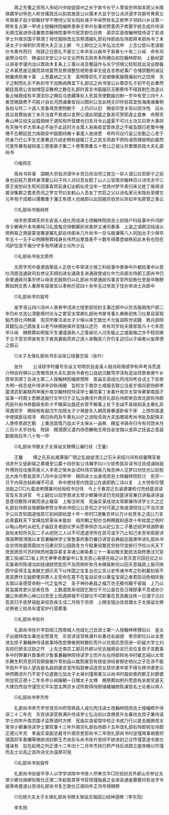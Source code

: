 <!-- { "loadSidebar": true } -->
　　周之先蜀之资阳人宋绍兴中始徙叙州之长宁故今长宁人曾祖世祥祖本原父永隆俱儒学训导邑人称世儒周氏以别其族至公以儒术大显于世公讳洪谟字尧弼号箐斋又号南皋子自少颕敏好学不倦侍父官长阳处诸子中卓然有名正统甲子领四川乡试第一明年复占第一甲进士授翰林院编修景泰壬申升左春坊赞善丙子修寰宇统志成升侍讲天顺戊寅进侍读署南京翰林院事甲巾宪宗即位召修　英宗实录改翰林院侍读丁亥进学士升南京国子祭酒丁母忧服除改北京祭酒擢礼部右侍郎由左侍郎拜本部尚书丁未进太子少保积阶资德大夫正治上卿　今上即位之元年弘治戊申　上念公尝以老请致仕令乘传而归　陛辞之日恩礼不替又三年辛亥以疾卒于家寿七十有二讣闻　命有司谕祭治坟仍　赐谥曰文安公少以文业然有志政务多所建白初在翰林即劝　上勤经筵以讲圣学谨内治以敦政本复条上三事以进及蜀寇作与长宁邻境公稔知其出没设御备之术甚悉遂见擒而其地宴然及祭酒整饬规矩表率生徒且言修祀事广仓储禁酷刑减征税攘虏抚夷十事　上悉嘉纳之又言　圣明尊崇孔子其塑像冕服既循前代之旧用　天子之制而礼乐不称封号不加殊阙典宜下礼部议之尚书邹公以尊崇孔子初不在此奏然朝廷竟用公言始增笾豆舞佾之数在礼部时首言书载璇玑玉衡蔡传不得其制乞改造以备占候既成有羊酒宝钞之赐后乌思藏等处入贡其贡使数踰旧制一岁中有至三四千人者赏赐靡费不可胜计自长河西诸番皆目以图利公言此特无印符验耳宜依海南诸番例各给与符二十道入贡备填贡使物数于　上仍识以旧　赐金印至关验以防诈伪　诏从其议其费始省丁未月当食不食或以宜贺公谓此阴盛之象其可贺耶遂止尝奉　命祭天寿山神见役夫运载相继于道知有所营建也归言月令云盛夏不可兴土功又曰举大事则有天殃今岁大旱未必不由于此且时方炎蒸人易疾疫宜暂休息之不报及既归老蜀中惓惓不忘朝廷犹力疾疏安中国御四夷十事遣人驰进悉　命所司议行盖公忠勤之心至于终身乃巳公平生尤善著述凡经史稍有疑辄订王之其文简直不奇险语而理致明白粲然可爱所著有疑辩录三卷南皋子集二十卷箐斋集五十卷公之祖父并累赠资政大夫礼部尚书 

　　○维扬志 

　　周尚书异事　国朝大宗伯洪谟中乡贡日舟泊邗江夜见一异人谓公曰吾即子之前身也前程万里终身清要公曰子何人对曰吾友鹤丁山人公官南京翰林日以诗讯太守三原王侯恕曰生死轮回事杳冥前身幻出鹤仙灵当年一觉扬州梦华表归来又姓丁侯得诗甚讶集郡之耆老而讯之罗文节曰友鹤山人吾友丁宗启之父以诗名家元末隐处至建文元年殁于成都以儒雅重于藩王有德人也侯即以此回报宗伯世以异如羊佑房管之事云 

　　○礼部尚书施纯传 

　　纯字彦厚顺天府东安县人成化丙戌进士改翰林院庶吉士初授户科给事中升鸿胪寺少卿再升本寺卿纯习礼度每旦侍朝磬折状甚恭又诸司奏事　上是之语颇涩纯请以照例易之用是蒙宠眷遂擢礼部右侍郎未几升尚书一旦与殷谦等八人同加太子少保卒年五十一无子以例赐祭葬纯身长伟然出羣类表不十数年得骤登峻秩前此未有也但在鸿胪怙宠不循分守多有所建请士论所少云 

　　○礼部尚书张文质传 

　　文质字充中直隶昌黎县人正统七年举进士授工科给事中景泰中升都给事中以音吐鸿鬯选通政司右参议天顺初进左通政复进通政使成化中力兵部左侍郎工部尚书仍命掌通政司事岁终以母丧去服除仍以礼部尚书掌通政司事言官所劾致仕至是卒赐祭葬如例文质人重厚有容居官以孝称历官四十余年无过举其子忱亦举进士兵郎中 

　　○礼部尚书刘岌传 

　　岌字凌云四川涪州人景泰甲戌进士授吏部验封主事迁郎中以忧去服阕改户部二年仍补文选公清勤慎时论与之累官太常卿礼部尚书掌寺事久典秩祀练习仪章且容观魁杰音吐鸿畅甚　宪宗所眷注进太子少保以疾乞致仕不允岌自陈世戎籍　敕兵部除其籍弘治己酉岌复以老丐休赐驰驿并宝镪以还仍　命有司岁给夫廪家居凡十七年而卒讣闻　赐祭葬如例岌平生谦谨亟称人之善闻论人过失辄止之或面侮之亦不校初艰于立子官京师妾有生子者其妻妬而弃之道人收鞠至八岁仍复迎归以子闻者以岌厚德之报云 

　　○太子太保礼部尚书东谷徐公琼墓志铭（张升） 

　　张升 
　　公讳琼字时庸号东谷又号明农翁金溪人祖讳邦用绩学有声考讳贯道介特自将俱以公贵赠资政大夫礼部尚书者也公自幼沉敏笃学深有造诣领景泰庚午乡荐举天顺丁丑进士第二人授翰林院编修预修　英庙实录成化丙戌同考会试士下亥修大明一统志成升侍讲辛卯秋闱被　旨校文于南京士咸服去取公当是岁偕兵部侍郎李震清武职甚精丙申推升南京翰林院侍读学士署院事丁未春升南京太常寺卿掌南国子监事一时南士悉赖造就行文卒归于正弘治庚戌升南京礼部右侍郎癸丑改北部佐侍郎丙辰升尚书恭勤政务昕夕不懈寅出酉还衣常不解事上处下忠诚不易结知圣主眷礼异常遇郊岁　赐绯袍有副戊午加授太子少保是冬入朝而昏眷遂卧疾于家　上惊怛亟遣中使挟医往视寻　赐日拆肉及牛黄丸以疗之进陛资政大夫加赠祖考尚书妣及配俱夫人庚申恳疏乞骸　上重违其情乃加太子太保从一品秩　赐玺书驿舟归令有司馈米月三石仆夫岁四名　陛辞　赐酒馔又遣内侍赍麟袍玉带白金宝镪以宠异之抚谕之意益勤致政后年八十有一卒 

　　○礼部尚书赠太子太保谥文穆傅公瀚行状（王鏊） 

　　王鏊 
　　傅之先系出湘潭唐广明之乱始徙清江之石头宋绍兴间有经量隅官者讳彦升又徙新喻之黄塘至公葢十四世矣公讳瀚字曰川少颕秀拔异读书过目成诵始就外傅则往往推究奥义人多奇之癸未会试科场灾寝疾几殆忽神人见梦曰勿忧也公前程远大疾今愈矣其年八月中会试甲申　赐同进士出身改庶吉士除翰林院检讨　宪宗一日于内得古帖断斓不可读　命中使持至内馆适公在直即韵二诗以复　上大悦有珍馔法酝之□□九载进修撰兼司经局校书日侍　今上于春宫迁左谕德兼检讨充经筵讲读官及东宫讲官　今上嗣位以旧学恩进太常少卿兼侍读仍充经筵讲官兼日讲每进讲诚意恳切敷陈详婉而进止雍容　上每注听焉　宪庙实录成进太常卿兼侍讲学士久之迁礼部右侍郎会南都缺参赞佥举尚书倪公公言倪之才何可寘之南或谓倪往公不当次进乎公曰吾知国遑恤其它初祠部给度十年一举时□游集京师以万计权贵多之请公力言此辈蠧耗天下宜痛加禁革纵未能如　祖宗朝之制亦当稍赐裁抑遂改十年给度之例时以龟山杨时从祀孔子庙廷言者因论罗从愿李侗亦当从祀公言二子著述视尹焞游酢谢良佐未知所先后二子从祀则三人以不可遗道学所在其可滥乎乃止知己未贡举周密详慎宿弊顿清俄以本官兼翰林学士掌詹事府事仍兼日讲官会典副总裁庚申进礼部尚书会京师地震雨雹四方日奏灾异公因疏言方今赋重役繁民穷财尽宜躬行节俭以先天下庶民困苦可苏时陜西地震异甚复率诸公卿条奏三十一事如敬天勤民法祖修惠汰冗官罢工役减□□省上供尤拳拳焉奏留中公复言民心易感在结之以恩天意可回在应之以实属者所陈谓当如拯溺捄焚犹恐不及而侧听弥月未赐宸断何以回天意哉疏上报可陜西守臣得玉玺来献乞颁示天下以传国之宝复出也公言以史传诸书考之形制篆刻皆不类其赝作无疑即使非赝人主受命在惪不在玺自前世以秦玺宝得之者君臣动色相庆我　太祖以圣德受命制一代之玺传之　圣子神孙寿昌之福万世无极何藉于彼哉　上乃以其玺属库吏以足疾在告　上数遣医来视因乞致仕不允公虽在告日理部事不息或劝少辍公务顺养心神公曰吾受上知遇辞禄不可辞位不可职事在吾其敢自佚一日谓子元曰吾其归乎夜梦祖妣来视吾疾壬戌二月殁于京师　上赐宝镪治敛具赠太子太保谥文穆论祭者三给舟车遣官护行营葬事 

　　○礼部尚书张升 

　　礼部尚书张升字启昭江西南城人也成化己丑进士第一人授翰林修撰后以　皇太子出阁特改左春坊左赞善充　东宫讲读官秩满升右春坊右谕德　孝宗即位以从龙恩进左庶子兼翰林侍读故事特改宫僚者例转数阶而升以忧居后至但进一阶疑大学士刘吉抑巳摭吉过劾之忤　上左迁南京工部员外郎以忧去服阕会吉巳去位复庶子言数事多中时弊兼升詹事府少詹事兼翰林院侍读学士历升左右侍郎转尚书时崔志端以太常乐舞生积资至同官颇倨傲升常别品以裁割属官有授徒讲经者御史杨仪之子在讲不能平劾升不协人望自是名益损屡言官所指尝奉诏选宫女禁优隶卒家不得与榜书隶吏众哄然腾谤升乃不安于位遂致仩加太子太保刘瑾用事又以尚书时裁抑晋府郡王封爵镌所加官正德十二年冬卒讣闻辍朝一日赠太子太傅　赐祭葬如例升愿悫有余居官虽无大建白然自守谨饬文平实尝主两京乡试所取得侍郎储巏编修陈澜皆名士论者以得人 

　　○礼部尚书李杰传 

　　礼部尚书李杰字世贤苏州府常熟县人成化丙戊进士改翰林院庶吉士授编修升侍讲二十二年充　东宫讲读官秩满升侍读学士弘治初以宫僚恩升左春坊左庶子兼侍读学士四年升南京国子监祭酒时方修　宪庙实录留馆中校正书成乃行以爱去服阕改太常寺少卿兼侍读学士掌院事十三年升南京礼部右侍郎十五年改礼部右侍郎转左侍郎正德元年充　孝庙实录副总裁寻升南京吏部尚书二年改礼部尚书时逆瑾用事纳晋府镇国将军表槏等赂欲进封郡王杰坐前与尚书张升皆持不欲进封之议忤瑾意遂令致仕瑾诛有　旨在起用之列正德十二年闰十二月卒杰持巳矜严待后进颇立崖岸晚以忤瑾而去士论高之其所诗文亦温厚可观 

　　○礼部尚书张骏传 

　　礼部尚书张骏华亭人以字学进除中书舍人供奉文华□历验封员外郎山东参议太常少卿光禄卿衔致仕正德二年起取其草书狂怪瑾独喜之会进呈通鉴纂要间有讹字令骏等再誊遂以劳进礼部尚书复乞致仕正德四年正月卒得赐祭 

　　○光禄大夫太子太保礼部尚书赠太保谥文端因公经神道碑（李东阳） 

　　李东阳 
